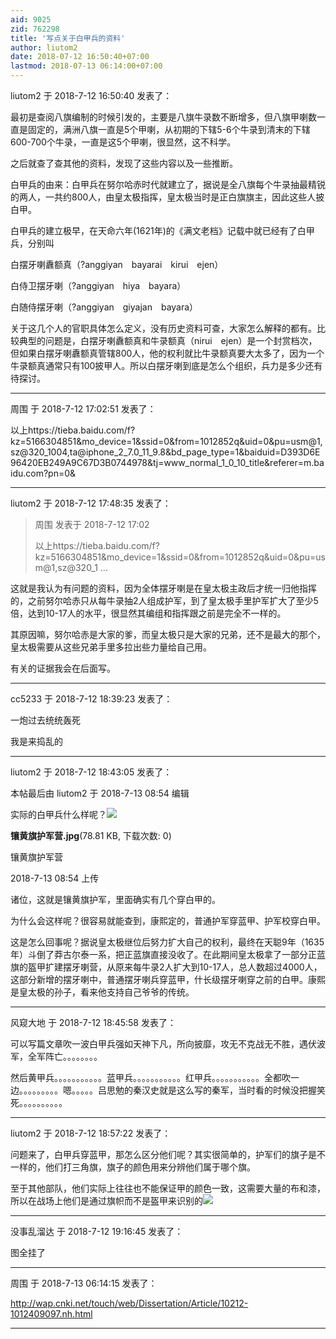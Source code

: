 ```yaml
---
aid: 9025
zid: 762298
title: '写点关于白甲兵的资料'
author: liutom2
date: 2018-07-12 16:50:40+07:00
lastmod: 2018-07-13 06:14:00+07:00
---
```


liutom2 于 2018-7-12 16:50:40 发表了：

最初是查阅八旗编制的时候引发的，主要是八旗牛录数不断增多，但八旗甲喇数一直是固定的，满洲八旗一直是5个甲喇，从初期的下辖5-6个牛录到清末的下辖600-700个牛录，一直是这5个甲喇，很显然，这不科学。

之后就查了查其他的资料，发现了这些内容以及一些推断。

白甲兵的由来：白甲兵在努尔哈赤时代就建立了，据说是全八旗每个牛录抽最精锐的两人，一共约800人，由皇太极指挥，皇太极当时是正白旗旗主，因此这些人披白甲。

白甲兵的建立极早，在天命六年(1621年)的《满文老档》记载中就已经有了白甲兵，分别叫

白摆牙喇纛额真（?anggiyan　bayarai　kirui　ejen）

白侍卫摆牙喇（?anggiyan　hiya　bayara）

白随侍摆牙喇（?anggiyan　giyajan　bayara）

关于这几个人的官职具体怎么定义，没有历史资料可查，大家怎么解释的都有。比较典型的问题是，白摆牙喇纛额真和牛录额真（nirui　ejen）是一个封赏档次，但如果白摆牙喇纛额真管辖800人，他的权利就比牛录额真要大太多了，因为一个牛录额真通常只有100披甲人。所以白摆牙喇到底是怎么个组织，兵力是多少还有待探讨。

---------

周围 于 2018-7-12 17:02:51 发表了：

以上https://tieba.baidu.com/f?kz=5166304851&mo\_device=1&ssid=0&from=1012852q&uid=0&pu=usm@1,sz@320\_1004,ta@iphone\_2\_7.0\_11\_9.8&bd\_page\_type=1&baiduid=D393D6E96420EB249A9C67D3B0744978&tj=www\_normal\_1\_0\_10\_title&referer=m.baidu.com?pn=0&

---------

liutom2 于 2018-7-12 17:48:35 发表了：

> 周围 发表于 2018-7-12 17:02
> 
> 以上https://tieba.baidu.com/f?kz=5166304851&mo\_device=1&ssid=0&from=1012852q&uid=0&pu=usm@1,sz@320\_1 ...



这就是我认为有问题的资料，因为全体摆牙喇是在皇太极主政后才统一归他指挥的，之前努尔哈赤只从每牛录抽2人组成护军，到了皇太极手里护军扩大了至少5倍，达到10-17人的水平，很显然其编组和指挥跟之前是完全不一样的。

其原因嘛，努尔哈赤是大家的爹，而皇太极只是大家的兄弟，还不是最大的那个，皇太极需要从这些兄弟手里多拉出些力量给自己用。

有关的证据我会在后面写。

---------

cc5233 于 2018-7-12 18:39:23 发表了：

一炮过去统统轰死

我是来捣乱的

---------

liutom2 于 2018-7-12 18:43:05 发表了：

本帖最后由 liutom2 于 2018-7-13 08:54 编辑 

实际的白甲兵什么样呢？![](https://mirrors.tuna.tsinghua.edu.cn/osdn/lgqm/72877/085441oj6bcjzt1ri3rjwk.jpg)



**镶黄旗护军营.jpg**(78.81 KB, 下载次数: 0)



镶黄旗护军营



2018-7-13 08:54 上传



诸位，这就是镶黄旗护军，里面确实有几个穿白甲的。

为什么会这样呢？很容易就能查到，康熙定的，普通护军穿蓝甲、护军校穿白甲。

这是怎么回事呢？据说皇太极继位后努力扩大自己的权利，最终在天聪9年（1635年）斗倒了莽古尔泰一系，把正蓝旗直接没收了。在此期间皇太极拿了一部分正蓝旗的盔甲扩建摆牙喇营，从原来每牛录2人扩大到10-17人，总人数超过4000人，这部分新增的摆牙喇中，普通摆牙喇兵穿蓝甲，什长级摆牙喇穿之前的白甲。康熙是皇太极的孙子，看来他支持自己爷爷的传统。

---------

风窥大地 于 2018-7-12 18:45:58 发表了：

可以写篇文章吹一波白甲兵强如天神下凡，所向披靡，攻无不克战无不胜，遇伏波军，全军阵亡。。。。。。。。

然后黄甲兵。。。。。。。。。。。蓝甲兵。。。。。。。。。。。红甲兵。。。。。。。。。。。全都吹一边。。。。。。。。。嗯。。。。。吕思勉的秦汉史就是这么写的秦军，当时看的时候没把握笑死。。。。。。。。。。

---------

liutom2 于 2018-7-12 18:57:22 发表了：

问题来了，白甲兵穿蓝甲，那怎么区分他们呢？其实很简单的，护军们的旗子是不一样的，他们打三角旗，旗子的颜色用来分辨他们属于哪个旗。

至于其他部队，他们实际上往往也不能保证甲的颜色一致，这需要大量的布和漆，所以在战场上他们是通过旗帜而不是盔甲来识别的![](http://s12.sinaimg.cn/orignal/59dec46cx644c9a16c44b&690)

---------

没事乱溜达 于 2018-7-12 19:16:45 发表了：

图全挂了

---------

周围 于 2018-7-13 06:14:15 发表了：

http://wap.cnki.net/touch/web/Dissertation/Article/10212-1012409097.nh.html

---------

